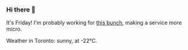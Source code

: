 ### Hi there :wave:

It's Friday! I'm probably working for [this bunch](https://github.com/kohofinancial), making a service more micro.

Weather in Toronto: sunny, at -22°C.
